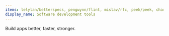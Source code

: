 ```yaml
---
items: lelylan/betterspecs, pengwynn/flint, mislav/rfc, peek/peek, charliesome/better_errors, jshint/jshint, travis-ci/travis-ci, getsentry/sentry, jenkinsci/jenkins, pybuilder/pybuilder
display_name: Software development tools
---
```

Build apps better, faster, stronger.

